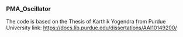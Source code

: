 ### PMA_Oscillator
The code is based on the Thesis of Karthik Yogendra from Purdue University
link: https://docs.lib.purdue.edu/dissertations/AAI10149200/
